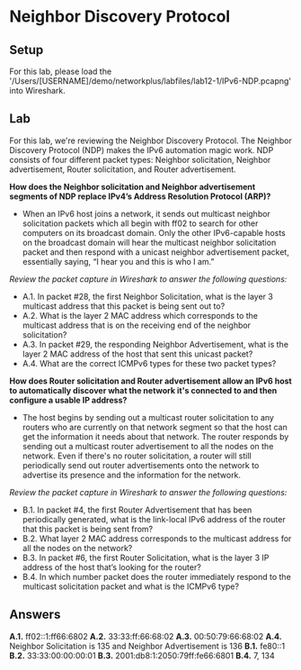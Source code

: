 # Neighbor Discovery Protocol

## Setup
For this lab, please load the '/Users/[USERNAME]/demo/networkplus/labfiles/lab12-1/IPv6-NDP.pcapng' into Wireshark.

## Lab 
For this lab, we're reviewing the Neighbor Discovery Protocol. The Neighbor Discovery Protocol (NDP) makes the IPv6 automation magic work. NDP consists of four different packet types: Neighbor solicitation, Neighbor advertisement, Router solicitation, and Router advertisement.

**How does the Neighbor solicitation and Neighbor advertisement segments of NDP replace IPv4’s Address Resolution Protocol (ARP)?**
- When an IPv6 host joins a network, it sends out multicast neighbor solicitation packets which all begin with ff02 to search for other computers on its broadcast domain. Only the other IPv6-capable hosts on the broadcast domain will hear the multicast neighbor solicitation packet and then respond with a unicast neighbor advertisement packet, essentially saying, “I hear you and this is who I am.” 

*Review the packet capture in Wireshark to answer the following questions:*

- A.1. In packet #28, the first Neighbor Solicitation, what is the layer 3 multicast address that this packet is being sent out to? 
- A.2. What is the layer 2 MAC address which corresponds to the multicast address that is on the receiving end of the neighbor solicitation?
- A.3. In packet #29, the responding Neighbor Advertisement, what is the layer 2 MAC address of the host that sent this unicast packet? 
- A.4. What are the correct ICMPv6 types for these two packet types?

**How does Router solicitation and Router advertisement allow an IPv6 host to automatically discover what the network it's connected to and then configure a usable IP address?**
- The host begins by sending out a multicast router solicitation to any routers who are currently on that network segment so that the host can get the information it needs about that network. The router responds by sending out a multicast router advertisement to all the nodes on the network. Even if there's no router solicitation, a router will still periodically send out router advertisements onto the network to advertise its presence and the information for the network.

*Review the packet capture in Wireshark to answer the following questions:*

- B.1. In packet #4, the first Router Advertisement that has been periodically generated, what is the link-local IPv6 address of the router that this packet is being sent from?
- B.2.  What layer 2 MAC address corresponds to the multicast address for all the nodes on the network?
- B.3. In packet #6, the first Router Solicitation, what is the layer 3 IP address of the host that’s looking for the router? 
- B.4. In which number packet does the router immediately respond to the multicast solicitation packet and what is the ICMPv6 type? 

## Answers
**A.1.** ff02::1:ff66:6802 
**A.2.** 33:33:ff:66:68:02
**A.3.** 00:50:79:66:68:02
**A.4.** Neighbor Solicitation is 135 and Neighbor Advertisement is 136
**B.1.** fe80::1
**B.2.** 33:33:00:00:00:01
**B.3.** 2001:db8:1:2050:79ff:fe66:6801
**B.4.** 7, 134
